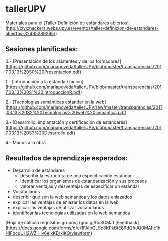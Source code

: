 # tallerUPV
Materiales para el [Taller Definición de estándares abiertos] (http://civichackers.webs.upv.es/eventos/taller-definicion-de-estandares-abiertos-32495289285/)

## Sesiones planificadas:

0.- [Presentación de los asistentes y de los formadores] (https://github.com/mariapoveda/tallerUPV/blob/master/transparencias/2017.03.13%20S0%20Presentacion.pdf)

1.- [Introducción a la estandarización] (https://github.com/mariapoveda/tallerUPV/blob/master/transparencias/2017.03.13%20S1%20IntroduccionR.pdf)

2.- [Tecnologías semánticas estándar en la web] (https://github.com/mariapoveda/tallerUPV/raw/master/transparencias/2017.03.13%20S2%20Tecnologias%20web%20semantica.pdf)

3.- [Desarrollo, implantación y certificación de estándares] (https://github.com/mariapoveda/tallerUPV/blob/master/transparencias/2017.03.13%20S3%20Desarrollo.pdf)

4.- Manos a la obra 


## Resultados de aprendizaje esperados:

- Desarrollo de estándares
  - describir la estructura de una especificación estándar
  - Identificar los organismos de estandarización y sus procesos 
  - valorar ventajas y desventajas de especificar un estándar
-	Vocabularios
  - describir qué son la web semántica y los datos enlazados
  - explicar las ventajas de enlazar los datos en la web
  - explicar las ventajas de utilizar vocabularios
  - identificar las tecnologías utilizadas en la web semántica

[Hoja de cálculo requisitos grupos] (goo.gl/0c3CMJ)
[Feedback] (https://docs.google.com/forms/d/e/1FAIpQLSc8KPkBtE89dQfrJQ0MAhc1hNIFbcuUH2WZ-Hv6eikKBrxjKQ/viewform)
